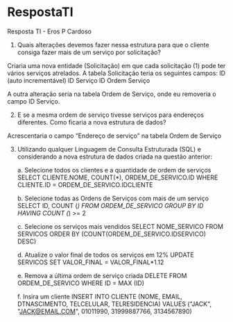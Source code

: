 # RespostaTI
Resposta TI - Eros P Cardoso

1. Quais alterações devemos fazer nessa estrutura para que o cliente consiga fazer mais de um serviço por solicitação?

Criaria uma nova entidade (Solicitação) em que cada solicitação (1) pode ter vários serviços atrelados. A tabela Solicitação teria os seguintes campos:
ID (auto incrementável)
ID Serviço
ID Ordem Serviço

A outra alteração seria na tabela Ordem de Serviço, onde eu removeria o campo ID Serviço.


2. E se a mesma ordem de serviço tivesse serviços para endereços diferentes. Como ficaria a nova estrutura de dados?

Acrescentaria o campo “Endereço de serviço” na tabela Ordem de Serviço


3. Utilizando qualquer Linguagem de Consulta Estruturada (SQL) e considerando a nova estrutura de dados criada na questão anterior:
    
    a. Selecione todos os clientes e a quantidade de ordem de serviços
SELECT CLIENTE.NOME, COUNT(*), ORDEM_DE_SERVICO.ID WHERE CLIENTE.ID = ORDEM_DE_SERVICO.IDCLIENTE

    b. Selecione todas as Ordens de Serviços com mais de um serviço
SELECT ID, COUNT (*) FROM ORDEM_DE_SERVICO GROUP BY ID HAVING COUNT (*) >= 2

    c. Selecione os serviços mais vendidos
SELECT NOME_SERVICO FROM SERVICOS ORDER BY (COUNT(ORDEM_DE_SERVICO.IDSERVICO) DESC)

    d. Atualize o valor final de todos os serviços em 12%
UPDATE SERVICOS SET VALOR_FINAL = VALOR_FINAL*1.12

    e. Remova a última ordem de serviço criada
DELETE FROM ORDEM_DE_SERVICO WHERE ID = MAX (ID)

    f. Insira um cliente
INSERT INTO CLIENTE (NOME, EMAIL, DTNASCIMENTO, TELCELULAR, TELRESIDENCIA)  VALUES ("JACK",  "JACK@EMAIL.COM",  01011990, 31999887766, 3134567890)
